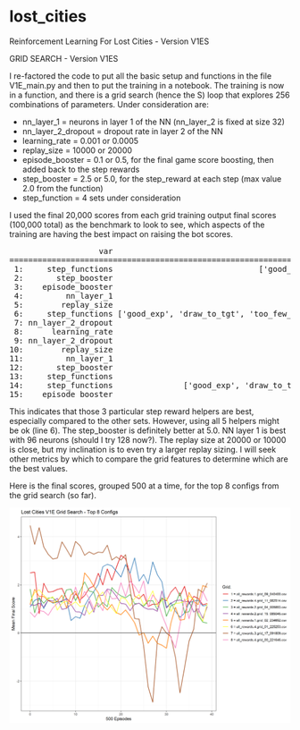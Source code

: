 # lost_cities
Reinforcement Learning For Lost Cities - Version V1ES

GRID SEARCH - Version V1ES

I re-factored the code to put all the basic setup and functions in the file V1E_main.py and then to put the training in a notebook.
The training is now in a function, and there is a grid search (hence the S) loop that explores 256 combinations of parameters.
Under consideration are:
* nn_layer_1 = neurons in layer 1 of the NN (nn_layer_2 is fixed at size 32)
* nn_layer_2_dropout = dropout rate in layer 2 of the NN
* learning_rate = 0.001 or 0.0005
* replay_size = 10000 or 20000
* episode_booster = 0.1 or 0.5, for the final game score boosting, then added back to the step rewards
* step_booster = 2.5 or 5.0, for the step_reward at each step (max value 2.0 from the function)
* step_function = 4 sets under consideration

I used the final 20,000 scores from each grid training output final scores (100,000 total) as the benchmark to look to see, which aspects of the training are having the best impact on raising the bot scores.

<pre>
                   var                                                                    value     n      mean
===============================================================================================================
 1:     step_functions                               ['good_exp', 'draw_to_tgt', 'too_few_pts']     4 1.5104250
 2:       step_booster                                                                      5.0     7 1.1969714
 3:    episode_booster                                                                      0.1    12 1.1774708
 4:         nn_layer_1                                                                       96    12 1.0911333
 5:        replay_size                                                                    20000     4 1.0787250
 6:     step_functions ['good_exp', 'draw_to_tgt', 'too_few_pts', 'good_low_val', 'next_value']     4 1.0786000
 7: nn_layer_2_dropout                                                                      0.1    10 1.0723550
 8:      learning_rate                                                                    0.001    20 1.0715600
 9: nn_layer_2_dropout                                                                      0.2    10 1.0707650
10:        replay_size                                                                    10000    16 1.0697687
11:         nn_layer_1                                                                       64     8 1.0422000
12:       step_booster                                                                      2.5    13 1.0040308
13:     step_functions                                              ['good_exp', 'draw_to_tgt']     8 0.9229812
14:     step_functions               ['good_exp', 'draw_to_tgt', 'too_few_pts', 'good_low_val']     4 0.9228125
15:    episode_booster                                                                      0.5     8 0.9126937
</pre>

This indicates that those 3 particular step reward helpers are best, especially compared to the other sets. However, using all 5 helpers might be ok (line 6).
The step_booster is definitely better at 5.0.  NN layer 1 is best with 96 neurons (should I try 128 now?).  The replay size at 20000 or 10000 is close, but
my inclination is to even try a larger replay sizing.  I will seek other metrics by which to compare the grid features to determine which are the best values.

Here is the final scores, grouped 500 at a time, for the top 8 configs from the grid search (so far).

![Learning Progress](top8-line-20000.png)
